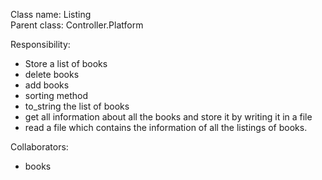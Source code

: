 Class name: Listing \
Parent class: Controller.Platform

Responsibility:
* Store a list of books
* delete books
* add books
* sorting method
* to_string the list of books
* get all information about all the books and store it by writing it in a file
* read a file which contains the information of all the listings of books.

Collaborators:
* books